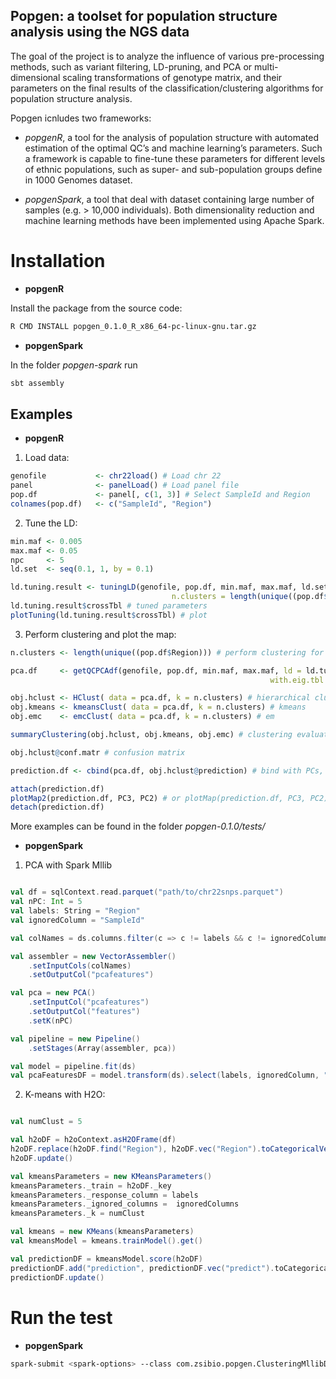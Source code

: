 ## **Popgen:** a toolset for population structure analysis using the NGS data

The goal of the project is to analyze the influence of various pre-processing methods, such as variant filtering, LD-pruning, and PCA or multi-dimensional scaling transformations of genotype matrix, and their parameters on the final results of the classification/clustering algorithms for population structure analysis.

Popgen icnludes two frameworks:

* *popgenR*, a tool for the analysis of population structure with automated estimation of the optimal QC’s and machine learning’s parameters. Such a framework is capable to fine-tune these parameters for different levels of ethnic populations, such as super- and sub-population groups define in 1000 Genomes dataset.

* *popgenSpark*, a tool that deal with dataset containing large number of samples (e.g. > 10,000 individuals). Both dimensionality reduction and machine learning methods have been implemented using Apache Spark.


# Installation
* **popgenR**

Install the package from the source code:
```sh
R CMD INSTALL popgen_0.1.0_R_x86_64-pc-linux-gnu.tar.gz
```
* **popgenSpark**

In the folder *popgen-spark* run
```sh
sbt assembly
```
## Examples

* **popgenR**
1. Load data:

``` R
genofile           <- chr22load() # Load chr 22 
panel              <- panelLoad() # Load panel file
pop.df             <- panel[, c(1, 3)] # Select SampleId and Region
colnames(pop.df)   <- c("SampleId", "Region")
```

2. Tune the LD:

```R
min.maf <- 0.005
max.maf <- 0.05
npc     <- 5
ld.set  <- seq(0.1, 1, by = 0.1)

ld.tuning.result <- tuningLD(genofile, pop.df, min.maf, max.maf, ld.set, n.pc = n.pc, 
                                    n.clusters = length(unique((pop.df$Region)))) # ld tuning
ld.tuning.result$crossTbl # tuned parameters
plotTuning(ld.tuning.result$crossTbl) # plot
```

3. Perform clustering and plot the map:

```R
n.clusters <- length(unique((pop.df$Region))) # perform clustering for n = number of population groups

pca.df     <- getQCPCAdf(genofile, pop.df, min.maf, max.maf, ld = ld.tuning.result$bestLD, npc = npc, 
                                                          with.eig.tbl = F) # QC analysis, ld.tuning.result$bestLD is tuned LD

obj.hclust <- HClust( data = pca.df, k = n.clusters) # hierarchical clustering
obj.kmeans <- kmeansClust( data = pca.df, k = n.clusters) # kmeans
obj.emc    <- emcClust( data = pca.df, k = n.clusters) # em

summaryClustering(obj.hclust, obj.kmeans, obj.emc) # clustering evaluation metrics

obj.hclust@conf.matr # confusion matrix

prediction.df <- cbind(pca.df, obj.hclust@prediction) # bind with PCs, needed for plot

attach(prediction.df)
plotMap2(prediction.df, PC3, PC2) # or plotMap(prediction.df, PC3, PC2)
detach(prediction.df)

```

More examples can be found in the folder *popgen-0.1.0/tests/*


* **popgenSpark**

1. PCA with Spark Mllib

```scala

val df = sqlContext.read.parquet("path/to/chr22snps.parquet")
val nPC: Int = 5 
val labels: String = "Region"
val ignoredColumn = "SampleId"

val colNames = ds.columns.filter(c => c != labels && c != ignoredColumn)

val assembler = new VectorAssembler()
    .setInputCols(colNames)
    .setOutputCol("pcafeatures")

val pca = new PCA()
    .setInputCol("pcafeatures")
    .setOutputCol("features")
    .setK(nPC)

val pipeline = new Pipeline()
    .setStages(Array(assembler, pca))

val model = pipeline.fit(ds)
val pcaFeaturesDF = model.transform(ds).select(labels, ignoredColumn, "features")

```
2. K-means with H2O:

```scala

val numClust = 5

val h2oDF = h2oContext.asH2OFrame(df)
h2oDF.replace(h2oDF.find("Region"), h2oDF.vec("Region").toCategoricalVec()).remove()
h2oDF.update()

val kmeansParameters = new KMeansParameters()
kmeansParameters._train = h2oDF._key
kmeansParameters._response_column = labels
kmeansParameters._ignored_columns =  ignoredColumns
kmeansParameters._k = numClust

val kmeans = new KMeans(kmeansParameters)
val kmeansModel = kmeans.trainModel().get()

val predictionDF = kmeansModel.score(h2oDF)
predictionDF.add("prediction", predictionDF.vec("predict").toCategoricalVec)
predictionDF.update()

```


# Run the test

* **popgenSpark**

```sh
spark-submit <spark-options> --class com.zsibio.popgen.ClusteringMllibDF <path/to/jar> <path/to/chr.parquet>
```
